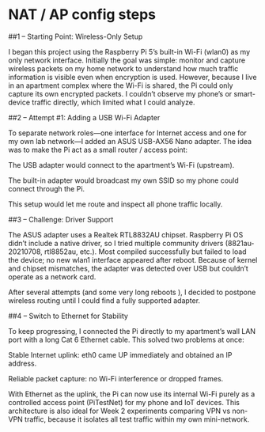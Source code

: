 # NAT / AP config steps

##1 – Starting Point: Wireless-Only Setup

I began this project using the Raspberry Pi 5’s built-in Wi-Fi (wlan0) as my only network interface.
Initially the goal was simple: monitor and capture wireless packets on my home network to understand how much traffic information is visible even when encryption is used.
However, because I live in an apartment complex where the Wi-Fi is shared, the Pi could only capture its own encrypted packets.
I couldn’t observe my phone’s or smart-device traffic directly, which limited what I could analyze.

##2 – Attempt #1: Adding a USB Wi-Fi Adapter

To separate network roles—one interface for Internet access and one for my own lab network—I added an ASUS USB-AX56 Nano adapter.
The idea was to make the Pi act as a small router / access point:

The USB adapter would connect to the apartment’s Wi-Fi (upstream).

The built-in adapter would broadcast my own SSID so my phone could connect through the Pi.

This setup would let me route and inspect all phone traffic locally.

##3 – Challenge: Driver Support

The ASUS adapter uses a Realtek RTL8832AU chipset.
Raspberry Pi OS didn’t include a native driver, so I tried multiple community drivers (8821au-20210708, rtl8852au, etc.).
Most compiled successfully but failed to load the device; no new wlan1 interface appeared after reboot.
Because of kernel and chipset mismatches, the adapter was detected over USB but couldn’t operate as a network card.

After several attempts (and some very long reboots ), I decided to postpone wireless routing until I could find a fully supported adapter.

##4 – Switch to Ethernet for Stability

To keep progressing, I connected the Pi directly to my apartment’s wall LAN port with a long Cat 6 Ethernet cable.
This solved two problems at once:

Stable Internet uplink: eth0 came UP immediately and obtained an IP address.

Reliable packet capture: no Wi-Fi interference or dropped frames.

With Ethernet as the uplink, the Pi can now use its internal Wi-Fi purely as a controlled access point (PiTestNet) for my phone and IoT devices.
This architecture is also ideal for Week 2 experiments comparing VPN vs non-VPN traffic, because it isolates all test traffic within my own mini-network.
